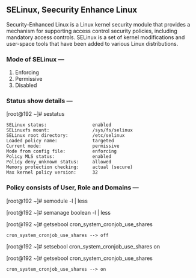 ## SELinux, Seecurity Enhance Linux

Security-Enhanced Linux is a Linux kernel security module that provides a mechanism for supporting access control security policies, including mandatory access controls. SELinux is a set of kernel modifications and user-space tools that have been added to various Linux distributions. 

### Mode of SELinux —

1. Enforcing
2. Permissive
3. Disabled


### Status show details —

[root@192 ~]# sestatus

```
SELinux status:                 enabled
SELinuxfs mount:                /sys/fs/selinux
SELinux root directory:         /etc/selinux
Loaded policy name:             targeted
Current mode:                   permissive
Mode from config file:          enforcing
Policy MLS status:              enabled
Policy deny_unknown status:     allowed
Memory protection checking:     actual (secure)
Max kernel policy version:      32
```


### Policy consists of User, Role and Domains — 

[root@192 ~]# semodule -l | less

[root@192 ~]# semanage boolean -l | less

[root@192 ~]# getsebool cron_system_cronjob_use_shares

```cron_system_cronjob_use_shares --> off```

[root@192 ~]# setsebool cron_system_cronjob_use_shares on

[root@192 ~]# getsebool cron_system_cronjob_use_shares

```cron_system_cronjob_use_shares --> on```

